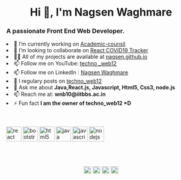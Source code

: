 <h1 align="center">Hi 👋, I'm Nagsen Waghmare</h1>
<h3 align="left">A passionate Front End Web Developer.</h3>

<li align="left"> 🔭 I’m currently working on <a href="https://github.com/kartikeya-123/academic-council">Academic-counsil</a></li>

<li align="left"> 👯 I’m looking to collaborate on <a href="https://github.com/CleverProgrammers/react-covid-tracker">React COVID19 Tracker</a></li>

<li align="left"> 👨‍💻 All of my projects are available at <a href="https://nagsenwaghmare.github.io/nagsen.github.io/">nagsen.github.io</a></li>

<li align ="left"> 📫 Follow me on YouTube: <a href="https://www.youtube.com/channel/UC5hdrXwp-V8cihOAsP2Mufw?view_as=subscriber">techno _web12</a></li>

<li align="left"> 📫 Follow me on LinkedIn : <a href="https://www.linkedin.com/in/nagsen-waghmare-b97202191/">Nagsen Waghmare</a></li>

<li align="left"> 📝 I regulary posts  on <a href="https://www.instagram.com/techno_web12/">techno_web12</a></li>

<li align="left"> 💬 Ask me about <b> Java,React.js, Javascript, Html5, Css3, node.js</b></li>

<li align="left"> 📫 Reach me at: <b>wnb10@iitbbs.ac.in</b></li>

<li align="left"> ⚡ Fun fact <b>I am the owner of techno_web12 *D</b></li><br/><br/>

<p align="left"><img src="http://sachinchopra.codes/DeviCon/icons/react/react-original-wordmark.svg" alt="react" width="40" height="40"/>
  <img src="http://sachinchopra.codes/DeviCon/icons/bootstrap/bootstrap-plain.svg" alt="bootstrap" width="40" height="40"/>
  <img src="http://sachinchopra.codes/DeviCon/icons/html5/html5-original-wordmark.svg" alt="html5" width="40" height="40"/> 
  <img src="http://sachinchopra.codes/DeviCon/icons/java/java-original-wordmark.svg" alt="java" width="40" height="40"/>
  <img src="http://sachinchopra.codes/DeviCon/icons/javascript/javascript-original.svg" alt="javascript" width="40" height="40"/>  
  <img src="http://sachinchopra.codes/DeviCon/icons/nodejs/nodejs-original-wordmark.svg" alt="nodejs" width="40" height="40"/>
  </p>
<br/><br/>
<p align="center">
<a href="https://twitter.com/BaburaoNagsen" target="blank">
  <img align="center" src="https://cdn.jsdelivr.net/npm/simple-icons@3.0.1/icons/twitter.svg" alt="sachin10101998" height="20" width="20" /></a>
<a href="https://www.linkedin.com/in/nagsen-waghmare-b97202191/" target="blank">
  <img align="center" src="https://cdn.jsdelivr.net/npm/simple-icons@3.0.1/icons/linkedin.svg" alt="sachin10101998" height="20" width="20" /></a>
<a href="https://www.facebook.com/nagsen.waghmare.731" target="blank">
  <img align="center" src="https://cdn.jsdelivr.net/npm/simple-icons@3.0.1/icons/facebook.svg" alt="sachin.mathers.7" height="20" width="20" /></a>
<a href="https://www.instagram.com/waghmare_nagsen/" target="blank">
  <img align="center" src="https://cdn.jsdelivr.net/npm/simple-icons@3.0.1/icons/instagram.svg" alt="superachnural" height="20" width="20" /></a>
</p>

